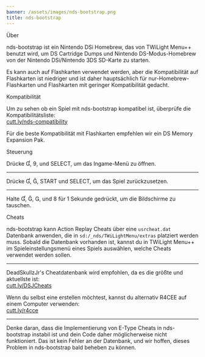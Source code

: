 ```yaml
---
banner: /assets/images/nds-bootstrap.png
title: nds-bootstrap
---
```


<div id="about" class="section-title">Über</div>
<div class="section-body">
    <p>
        nds-bootstrap ist ein Nintendo DSi Homebrew, das von TWiLight Menu++ benutzt wird, um DS Cartridge Dumps und Nintendo DS-Modus-Homebrew von der Nintendo DSi/Nintendo 3DS SD-Karte zu starten.
    </p>
    <p>
        Es kann auch auf Flashkarten verwendet werden, aber die Kompatibilität auf Flashkarten ist niedriger und ist daher hauptsächlich für nur-Homebrew-Flashkarten und Flashkarten mit geringer Kompatibilität gedacht.
    </p>
</div>

<div id="compatibility" class="section-title">Kompatibilität</div>
<div class="section-body">
    <p>
        Um zu sehen ob ein Spiel mit nds-bootstrap kompatibel ist, überprüfe die Kompatibilitätsliste:<br><a href="https://cutt.ly/nds-compatibility">cutt.ly/nds-compatibility</a>
    </p>
    <p>
        Für die beste Kompatibilität mit Flashkarten empfehlen wir ein DS Memory Expansion Pak.
    </p>
</div>

<div id="controls" class="section-title">Steuerung</div>
<div class="section-body">
    <p class="mb-0">
        Drücke &#xE004;, &#xE07A;, und SELECT, um das Ingame-Menü zu öffnen.
    </p>
    <hr>
    <p class="mb-0">
        Drücke &#xE004;, &#xE005;, START und SELECT, um das Spiel zurückzusetzen.
    </p>
    <hr>
    <p class="mb-0">
        Halte &#xE004;, &#xE005;, &#xE002;, und &#xE079; für 1 Sekunde gedrückt, um die Bildschirme zu tauschen.
    </p>
</div>

<div id="cheats" class="section-title">Cheats</div>
<div class="section-body">
    <p>
        nds-bootstrap kann Action Replay Cheats über eine <code>usrcheat.dat</code> Datenbank anwenden, die in <code>sd:/_nds/TWiLightMenu/extras</code> platziert werden muss. Sobald die Datenbank vorhanden ist, kannst du in TWiLight Menu++ im Spieleinstellungsmenü eines Spiels auswählen, welche Cheats verwendet werden sollen.
    </p>
    <hr>
    <p>
        DeadSkullzJr's Cheatdatenbank wird empfohlen, da es die größte und aktuellste ist:<br><a href="https://cutt.ly/DSJCheats">cutt.ly/DSJCheats</a>
    </p>
    <p>
        Wenn du selbst eine erstellen möchtest, kannst du alternativ R4CEE auf einem Computer verwenden:<br><a href="https://cutt.ly/r4cce">cutt.ly/r4cce</a>
    </p>
    <hr>
    <p>
        Denke daran, dass die Implementierung von E-Type Cheats in nds-bootstrap instabil ist und dein Code daher möglicherweise nicht funktioniert. Das ist kein Fehler an der Datenbank, und wir hoffen, dieses Problem in nds-bootstrap bald beheben zu können.
    </p>
</div>
